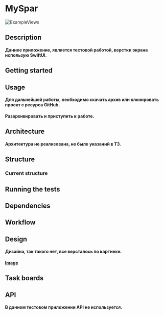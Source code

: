 # MySpar

![ExampleViews](https://github.com/StevenKirke/MySpar/assets/33865213/4fb35756-9690-40d7-a49e-76b5086feb41)

## Description
#### Данное приложение, является тестовой работой, верстки экрана использую SwiftUI.

## Getting started
#### 

## Usage
####  Для дальнейшей работы, необходимо скачать архив или клонировать проект с ресурса GitHub.
#### Разархивировать и приступить к работе.

## Architecture
#### Архитектура не реализована, не было указаний в ТЗ. 

## Structure
### Current structure

## Running the tests

## Dependencies

## Workflow

## Design
#### Дизайна, так такого нет, все версталось по картинке.
#### [Image](https://docs.google.com/document/d/1C-YxRFd_na_JsJaIJ68PGwFPgoaKaZEZgHG-AGuULtw/edit)

## Task boards

## API
#### В данном тестовом приложении API не используется.


